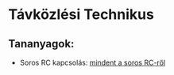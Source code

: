 # Távközlési Technikus

## Tananyagok:

- Soros RC kapcsolás: [mindent a soros RC-ről](https://sandorpeteer/tavkozles/soros_rc.pdf)
